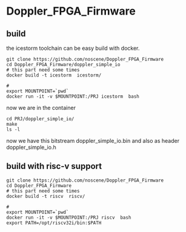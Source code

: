 # Doppler_FPGA_Firmware


## build
the icestorm toolchain can be easy build with docker.

```
git clone https://github.com/noscene/Doppler_FPGA_Firmware
cd Doppler_FPGA_Firmware/doppler_simple_io
# this part need some times
docker build -t icestorm  icestorm/

#
export MOUNTPOINT=`pwd`
docker run -it -v $MOUNTPOINT:/PRJ icestorm  bash
```

now we are in the container

```
cd PRJ/doppler_simple_io/
make
ls -l
```

now we have this bitstream doppler_simple_io.bin and also
as header doppler_simple_io.h


## build with risc-v support

```
git clone https://github.com/noscene/Doppler_FPGA_Firmware
cd Doppler_FPGA_Firmware
# this part need some times
docker build -t riscv  riscv/

#
export MOUNTPOINT=`pwd`
docker run -it -v $MOUNTPOINT:/PRJ riscv  bash
export PATH=/opt/riscv32i/bin:$PATH
```


